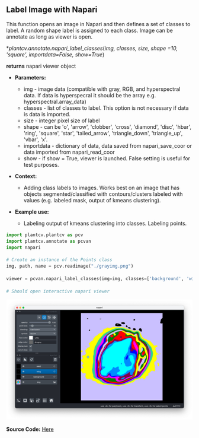 ## Label Image with Napari

This function opens an image in Napari and then defines a set of classes to label. A random shape label is assigned to each class. 
Image can be annotate as long as viewer is open. 

**plantcv.annotate.napari_label_classes*(*img, classes, size, shape =10, 'square', importdata=False, show=True*)

**returns** napari viewer object

- **Parameters:**
    - img - image data (compatible with gray, RGB, and hyperspectral data. If data is hyperspecral it should be the array e.g. hyperspectral.array_data)
    - classes - list of classes to label. This option is not necessary if data is data is imported.
    - size - integer pixel size of label
    - shape - can be 'o', 'arrow', 'clobber', 'cross', 'diamond', 'disc', 'hbar', 'ring', 'square', 'star', 'tailed_arrow', 
    'triangle_down', 'triangle_up', 'vbar', 'x'.
    - importdata - dictionary of data, data saved from napari_save_coor or data imported from napari_read_coor
    - show - if show = True, viewer is launched. False setting is useful for test purposes.

- **Context:**
    - Adding class labels to images. Works best on an image that has objects segmented/classified with contours/clusters labeled with values (e.g. labeled mask, output of kmeans clustering).

- **Example use:**
    - Labeling output of kmeans clustering into classes. Labeling points.


```python
import plantcv.plantcv as pcv 
import plantcv.annotate as pcvan
import napari

# Create an instance of the Points class
img, path, name = pcv.readimage("./grayimg.png")

viewer = pcvan.napari_label_classes(img=img, classes=['background', 'wing','seed'], size = 30)

# Should open interactive napari viewer

```

![Screenshot](img/documentation_images/napari_label_classes/napari_label_classes.png)


**Source Code:** [Here](https://github.com/danforthcenter/plantcv-annotate/blob/main/plantcv/annotate/napari_label_classes.py)
